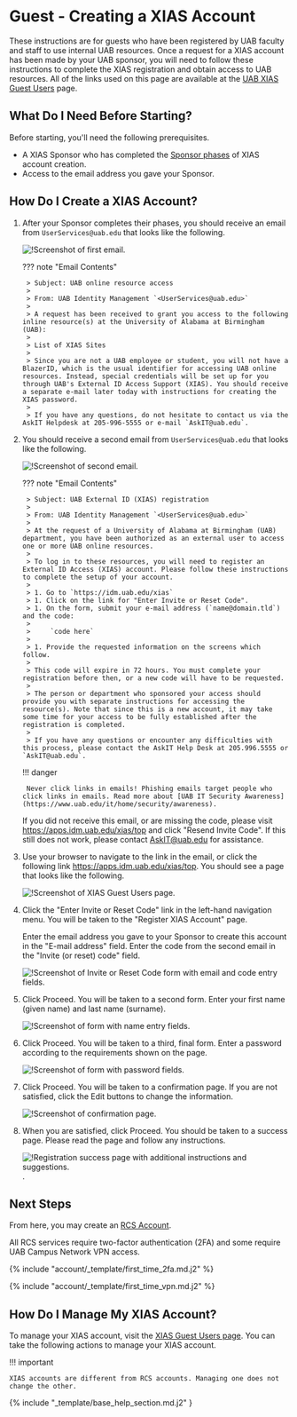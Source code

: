 # Guest - Creating a XIAS Account

These instructions are for guests who have been registered by UAB faculty and staff to use internal UAB resources. Once a request for a XIAS account has been made by your UAB sponsor, you will need to follow these instructions to complete the XIAS registration and obtain access to UAB resources. All of the links used on this page are available at the [UAB XIAS Guest Users](https://apps.idm.uab.edu/xias/top) page.

## What Do I Need Before Starting?

Before starting, you'll need the following prerequisites.

- A XIAS Sponsor who has completed the [Sponsor phases](./index.md) of XIAS account creation.
- Access to the email address you gave your Sponsor.

## How Do I Create a XIAS Account?

1. After your Sponsor completes their phases, you should receive an email from `UserServices@uab.edu` that looks like the following.

    ![!Screenshot of first email.](_img/xias_guest_001.png)

    <!-- markdownlint-disable MD046 -->
    ??? note "Email Contents"

        > Subject: UAB online resource access
        >
        > From: UAB Identity Management `<UserServices@uab.edu>`
        >
        > A request has been received to grant you access to the following inline resource(s) at the University of Alabama at Birmingham (UAB):
        >
        > List of XIAS Sites
        >
        > Since you are not a UAB employee or student, you will not have a BlazerID, which is the usual identifier for accessing UAB online resources. Instead, special credentials will be set up for you through UAB's External ID Access Support (XIAS). You should receive a separate e-mail later today with instructions for creating the XIAS password.
        >
        > If you have any questions, do not hesitate to contact us via the AskIT Helpdesk at 205-996-5555 or e-mail `AskIT@uab.edu`.
    <!-- markdownlint-enable MD046 -->

1. You should receive a second email from `UserServices@uab.edu` that looks like the following.

    ![!Screenshot of second email.](_img/xias_guest_002.png)

    <!-- markdownlint-disable MD046 -->
    ??? note "Email Contents"

        > Subject: UAB External ID (XIAS) registration
        >
        > From: UAB Identity Management `<UserServices@uab.edu>`
        >
        > At the request of a University of Alabama at Birmingham (UAB) department, you have been authorized as an external user to access one or more UAB online resources.
        >
        > To log in to these resources, you will need to register an External ID Access (XIAS) account. Please follow these instructions to complete the setup of your account.
        >
        > 1. Go to `https://idm.uab.edu/xias`
        > 1. Click on the link for "Enter Invite or Reset Code".
        > 1. On the form, submit your e-mail address (`name@domain.tld`) and the code:
        >
        >     `code here`
        >
        > 1. Provide the requested information on the screens which follow.
        >
        > This code will expire in 72 hours. You must complete your registration before then, or a new code will have to be requested.
        >
        > The person or department who sponsored your access should provide you with separate instructions for accessing the resource(s). Note that since this is a new account, it may take some time for your access to be fully established after the registration is completed.
        >
        > If you have any questions or encounter any difficulties with this process, please contact the AskIT Help Desk at 205.996.5555 or `AskIT@uab.edu`.
    <!-- markdownlint-enable MD046 -->

    <!-- markdownlint-disable MD046 -->
    !!! danger

        Never click links in emails! Phishing emails target people who click links in emails. Read more about [UAB IT Security Awareness](https://www.uab.edu/it/home/security/awareness).
    <!-- markdownlint-enable MD046 -->

    If you did not receive this email, or are missing the code, please visit <https://apps.idm.uab.edu/xias/top> and click "Resend Invite Code". If this still does not work, please contact <AskIT@uab.edu> for assistance.

1. Use your browser to navigate to the link in the email, or click the following link <https://apps.idm.uab.edu/xias/top>. You should see a page that looks like the following.

    ![!Screenshot of XIAS Guest Users page.](_img/xias_guest_003.png)

1. Click the "Enter Invite or Reset Code" link in the left-hand navigation menu. You will be taken to the "Register XIAS Account" page.

    Enter the email address you gave to your Sponsor to create this account in the "E-mail address" field. Enter the code from the second email in the "Invite (or reset) code" field.

    ![!Screenshot of Invite or Reset Code form with email and code entry fields.](_img/xias_guest_004.png)

1. Click Proceed. You will be taken to a second form. Enter your first name (given name) and last name (surname).

    ![!Screenshot of form with name entry fields.](_img/xias_guest_006.png)

1. Click Proceed. You will be taken to a third, final form. Enter a password according to the requirements shown on the page.

    ![!Screenshot of form with password fields.](_img/xias_guest_007.png)

1. Click Proceed. You will be taken to a confirmation page. If you are not satisfied, click the Edit buttons to change the information.

    ![!Screenshot of confirmation page.](_img/xias_guest_008.png)

1. When you are satisfied, click Proceed. You should be taken to a success page. Please read the page and follow any instructions.

    ![!Registration success page with additional instructions and suggestions.](_img/xias_guest_009.png).

## Next Steps

From here, you may create an [RCS Account](../rcs/index.md).

All RCS services require two-factor authentication (2FA) and some require UAB Campus Network VPN access.

{% include "account/_template/first_time_2fa.md.j2" %}

{% include "account/_template/first_time_vpn.md.j2" %}

## How Do I Manage My XIAS Account?

To manage your XIAS account, visit the [XIAS Guest Users page](https://apps.idm.uab.edu/xias/top). You can take the following actions to manage your XIAS account.

<!-- markdownlint-disable MD046 -->
!!! important

    XIAS accounts are different from RCS accounts. Managing one does not change the other.
<!-- markdownlint-enable MD046 -->

{% include "_template/base_help_section.md.j2" }
